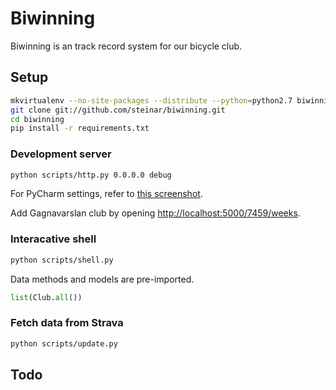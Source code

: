 Biwinning
=========
Biwinning is an track record system for our bicycle club.


Setup
-----

```sh
mkvirtualenv --no-site-packages --distribute --python=python2.7 biwinning
git clone git://github.com/steinar/biwinning.git
cd biwinning
pip install -r requirements.txt
```

### Development server

```sh
python scripts/http.py 0.0.0.0 debug
```
For PyCharm settings, refer to [this screenshot](http://oi50.tinypic.com/6zvx8j.jpg).

Add Gagnavarslan club by opening [http://localhost:5000/7459/weeks](http://localhost:5000/7459/weeks).

### Interacative shell

```sh
python scripts/shell.py
```
Data methods and models are pre-imported.

```python
list(Club.all())
```

### Fetch data from Strava
```sh
python scripts/update.py
```

Todo
----

